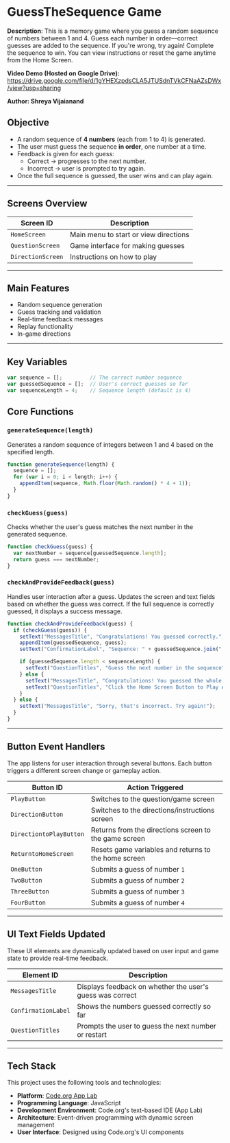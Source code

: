 # GuessTheSequence Game
**Description**: This is a memory game where you guess a random sequence of numbers between 1 and 4. Guess each number in order—correct guesses are added to the sequence. If you're wrong, try again! Complete the sequence to win. You can view instructions or reset the game anytime from the Home Screen.

**Video Demo (Hosted on Google Drive):** https://drive.google.com/file/d/1gYHEXzpdsCLA5JTUSdnTVkCFNaAZsDWx/view?usp=sharing

**Author: Shreya Vijaianand**

## Objective

- A random sequence of **4 numbers** (each from 1 to 4) is generated.
- The user must guess the sequence **in order**, one number at a time.
- Feedback is given for each guess:
  - Correct → progresses to the next number.
  - Incorrect → user is prompted to try again.
- Once the full sequence is guessed, the user wins and can play again.

---

## Screens Overview

| Screen ID         | Description                         |
|------------------|-------------------------------------|
| `HomeScreen`      | Main menu to start or view directions |
| `QuestionScreen`  | Game interface for making guesses    |
| `DirectionScreen` | Instructions on how to play          |

---

## Main Features

- Random sequence generation
- Guess tracking and validation
- Real-time feedback messages
- Replay functionality
- In-game directions

---

## Key Variables

```js
var sequence = [];         // The correct number sequence
var guessedSequence = [];  // User's correct guesses so far
var sequenceLength = 4;    // Sequence length (default is 4)
```

## Core Functions

### `generateSequence(length)`
Generates a random sequence of integers between 1 and 4 based on the specified length.

```javascript
function generateSequence(length) {
  sequence = [];
  for (var i = 0; i < length; i++) {
    appendItem(sequence, Math.floor(Math.random() * 4 + 1));
  }
}
```

### `checkGuess(guess)`
Checks whether the user's guess matches the next number in the generated sequence.

```javascript
function checkGuess(guess) {
  var nextNumber = sequence[guessedSequence.length];
  return guess === nextNumber;
}
```

### `checkAndProvideFeedback(guess)`
Handles user interaction after a guess. Updates the screen and text fields based on whether the guess was correct. If the full sequence is correctly guessed, it displays a success message.

```javascript
function checkAndProvideFeedback(guess) {
  if (checkGuess(guess)) {
    setText("MessagesTitle", "Congratulations! You guessed correctly.");
    appendItem(guessedSequence, guess);
    setText("ConfirmationLabel", "Sequence: " + guessedSequence.join(", "));

    if (guessedSequence.length < sequenceLength) {
      setText("QuestionTitles", "Guess the next number in the sequence");
    } else {
      setText("MessagesTitle", "Congratulations! You guessed the whole sequence.");
      setText("QuestionTitles", "Click the Home Screen Button to Play Again!");
    }
  } else {
    setText("MessagesTitle", "Sorry, that's incorrect. Try again!");
  }
}
```

---

## Button Event Handlers

The app listens for user interaction through several buttons. Each button triggers a different screen change or gameplay action.

| Button ID               | Action Triggered                                      |
|-------------------------|--------------------------------------------------------|
| `PlayButton`            | Switches to the question/game screen                   |
| `DirectionButton`       | Switches to the directions/instructions screen         |
| `DirectiontoPlayButton` | Returns from the directions screen to the game screen  |
| `ReturntoHomeScreen`    | Resets game variables and returns to the home screen   |
| `OneButton`             | Submits a guess of number `1`                          |
| `TwoButton`             | Submits a guess of number `2`                          |
| `ThreeButton`           | Submits a guess of number `3`                          |
| `FourButton`            | Submits a guess of number `4`                          |

---

## UI Text Fields Updated

These UI elements are dynamically updated based on user input and game state to provide real-time feedback.

| Element ID         | Description                                                |
|--------------------|------------------------------------------------------------|
| `MessagesTitle`    | Displays feedback on whether the user's guess was correct  |
| `ConfirmationLabel`| Shows the numbers guessed correctly so far                 |
| `QuestionTitles`   | Prompts the user to guess the next number or restart       |

---

## Tech Stack

This project uses the following tools and technologies:

- **Platform**: [Code.org App Lab](https://code.org/educate/applab)
- **Programming Language**: JavaScript
- **Development Environment**: Code.org's text-based IDE (App Lab)
- **Architecture**: Event-driven programming with dynamic screen management
- **User Interface**: Designed using Code.org's UI components
